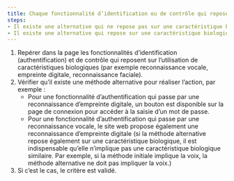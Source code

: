 ```yaml
---
title: Chaque fonctionnalité d’identification ou de contrôle qui repose sur l’utilisation de [caractéristique biologique](#caracteristique-biologique) de l’utilisateur respecte-t-elle une de ces conditions ?
steps:
- Il existe une alternative qui ne repose pas sur une caractéristique biologique de l’utilisateur ;
- Il existe une alternative qui repose sur une caractéristique biologique de l’utilisateur qui soit suffisamment différente.
---
```

1. Repérer dans la page les fonctionnalités d’identification (authentification) et de contrôle qui reposent sur l’utilisation de caractéristiques biologiques (par exemple reconnaissance vocale, empreinte digitale, reconnaissance faciale).
2. Vérifier qu’il existe une méthode alternative pour réaliser l’action, par exemple : 
	- Pour une fonctionnalité d’authentification qui passe par une reconnaissance d’empreinte digitale, un bouton est disponible sur la page de connexion pour accéder à la saisie d’un mot de passe.
	- Pour une fonctionnalité d’authentification qui passe par une reconnaissance vocale, le site web propose également une reconnaissance d’empreinte digitale (si la méthode alternative repose également sur une caractéristique biologique, il est indispensable qu’elle n’implique pas une caractéristique biologique similaire. Par exemple, si la méthode initiale implique la voix, la méthode alternative ne doit pas impliquer la voix.)
3. Si c’est le cas, le critère est validé.
